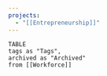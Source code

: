 ```yaml
---
projects:
  - "[[Entrepreneurship]]"
---
```

```dataview
TABLE 
tags as "Tags",
archived as "Archived"
from [[Workforce]]

```